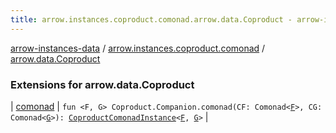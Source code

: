 ```yaml
---
title: arrow.instances.coproduct.comonad.arrow.data.Coproduct - arrow-instances-data
---
```


[arrow-instances-data](../../index.html) / [arrow.instances.coproduct.comonad](../index.html) / [arrow.data.Coproduct](./index.html)

### Extensions for arrow.data.Coproduct

| [comonad](comonad.html) | `fun <F, G> Coproduct.Companion.comonad(CF: Comonad<`[`F`](comonad.html#F)`>, CG: Comonad<`[`G`](comonad.html#G)`>): `[`CoproductComonadInstance`](../../arrow.instances/-coproduct-comonad-instance/index.html)`<`[`F`](comonad.html#F)`, `[`G`](comonad.html#G)`>` |

